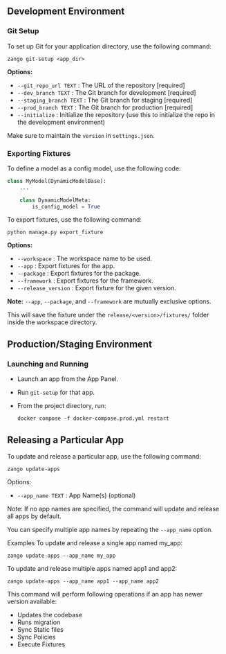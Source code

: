 ## Development Environment

### Git Setup

To set up Git for your application directory, use the following command:

```shell
zango git-setup <app_dir>
```

**Options:**
- `--git_repo_url TEXT`    : The URL of the repository [required]
- `--dev_branch TEXT`      : The Git branch for development [required]
- `--staging_branch TEXT`  : The Git branch for staging [required]
- `--prod_branch TEXT`     : The Git branch for production [required]
- `--initialize`           : Initialize the repository (use this to initialize the repo in the development environment)

Make sure to maintain the `version` in `settings.json`.

### Exporting Fixtures

To define a model as a config model, use the following code:

```python
class MyModel(DynamicModelBase):
    ...

    class DynamicModelMeta:
        is_config_model = True
```

To export fixtures, use the following command:

```shell
python manage.py export_fixture
```

**Options:**
- `--workspace`         : The workspace name to be used.
- `--app`               : Export fixtures for the app.
- `--package`           : Export fixtures for the package.
- `--framework`         : Export fixtures for the framework.
- `--release_version`   : Export fixture for the given version.

**Note:** `--app`, `--package`, and `--framework` are mutually exclusive options.

This will save the fixture under the `release/<version>/fixtures/` folder inside the workspace directory.

## Production/Staging Environment

### Launching and Running

- Launch an app from the App Panel.
- Run `git-setup` for that app.
- From the project directory, run:

  ```shell
  docker compose -f docker-compose.prod.yml restart
  ```

## Releasing a Particular App

To update and release a particular app, use the following command:

```shell
zango update-apps
```

Options:
- `--app_name TEXT`    : App Name(s) (optional)

Note: If no app names are specified, the command will update and release all apps by default.

You can specify multiple app names by repeating the ```--app_name``` option.

Examples
To update and release a single app named my_app:

```shell
zango update-apps --app_name my_app
```

To update and release multiple apps named app1 and app2:

```shell
zango update-apps --app_name app1 --app_name app2
```

This command will perform following operations if an app has newer version available:
- Updates the codebase
- Runs migration
- Sync Static files
- Sync Policies
- Execute Fixtures